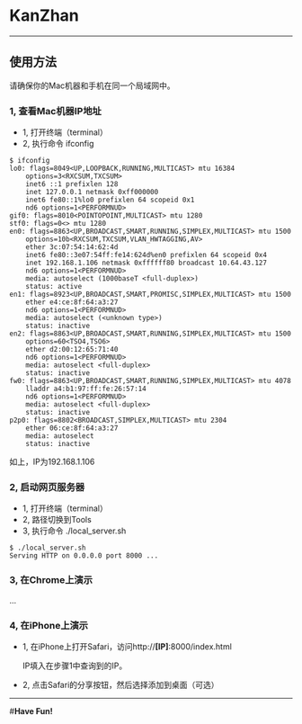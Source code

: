 KanZhan
=======
***

使用方法
-------

请确保你的Mac机器和手机在同一个局域网中。

### 1, 查看Mac机器IP地址
+ 1, 打开终端（terminal）
+ 2, 执行命令 ifconfig

```
$ ifconfig
lo0: flags=8049<UP,LOOPBACK,RUNNING,MULTICAST> mtu 16384
	options=3<RXCSUM,TXCSUM>
	inet6 ::1 prefixlen 128
	inet 127.0.0.1 netmask 0xff000000
	inet6 fe80::1%lo0 prefixlen 64 scopeid 0x1
	nd6 options=1<PERFORMNUD>
gif0: flags=8010<POINTOPOINT,MULTICAST> mtu 1280
stf0: flags=0<> mtu 1280
en0: flags=8863<UP,BROADCAST,SMART,RUNNING,SIMPLEX,MULTICAST> mtu 1500
	options=10b<RXCSUM,TXCSUM,VLAN_HWTAGGING,AV>
	ether 3c:07:54:14:62:4d
	inet6 fe80::3e07:54ff:fe14:624d%en0 prefixlen 64 scopeid 0x4
	inet 192.168.1.106 netmask 0xffffff80 broadcast 10.64.43.127
	nd6 options=1<PERFORMNUD>
	media: autoselect (1000baseT <full-duplex>)
	status: active
en1: flags=8923<UP,BROADCAST,SMART,PROMISC,SIMPLEX,MULTICAST> mtu 1500
	ether e4:ce:8f:64:a3:27
	nd6 options=1<PERFORMNUD>
	media: autoselect (<unknown type>)
	status: inactive
en2: flags=8863<UP,BROADCAST,SMART,RUNNING,SIMPLEX,MULTICAST> mtu 1500
	options=60<TSO4,TSO6>
	ether d2:00:12:65:71:40
	nd6 options=1<PERFORMNUD>
	media: autoselect <full-duplex>
	status: inactive
fw0: flags=8863<UP,BROADCAST,SMART,RUNNING,SIMPLEX,MULTICAST> mtu 4078
	lladdr a4:b1:97:ff:fe:26:57:14
	nd6 options=1<PERFORMNUD>
	media: autoselect <full-duplex>
	status: inactive
p2p0: flags=8802<BROADCAST,SIMPLEX,MULTICAST> mtu 2304
	ether 06:ce:8f:64:a3:27
	media: autoselect
	status: inactive
```
如上，IP为192.168.1.106

### 2, 启动网页服务器

+ 1, 打开终端（terminal）
+ 2, 路径切换到Tools
+ 3, 执行命令 ./local_server.sh

```
$ ./local_server.sh 
Serving HTTP on 0.0.0.0 port 8000 ...
```
 
### 3, 在Chrome上演示

...

### 4, 在iPhone上演示

+ 1, 在iPhone上打开Safari，访问http://__[IP]__:8000/index.html

    IP填入在步骤1中查询到的IP。
    
+ 2, 点击Safari的分享按钮，然后选择添加到桌面（可选）


***
#__Have Fun!__





